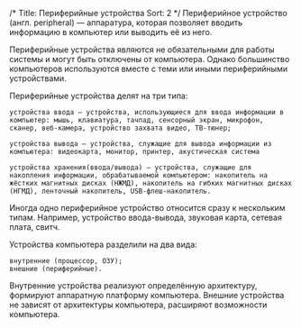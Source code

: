 ﻿/*
Title: Периферийные устройства
Sort: 2
*/
Периферийное устройство (англ. peripheral) — аппаратура, которая позволяет вводить информацию в компьютер или выводить её из него.

Периферийные устройства являются не обязательными для работы системы и могут быть отключены от компьютера. Однако большинство компьютеров используются вместе с теми или иными периферийными устройствами.

Периферийные устройства делят на три типа:

	устройства ввода — устройства, использующиеся для ввода информации в компьютер: мышь, клавиатура, тачпад, сенсорный экран, микрофон, сканер, веб-камера, устройство захвата видео, ТВ-тюнер;
	
	устройства вывода — устройства, служащие для вывода информации из компьютера: видеокарта, монитор, принтер, акустическая система
	
	устройства хранения(ввода/вывода) — устройства, служащие для накопления информации, обрабатываемой компьютером: накопитель на жёстких магнитных дисках (НЖМД), накопитель на гибких магнитных дисках (НГМД), ленточный накопитель, USB-флеш-накопитель.
	
Иногда одно периферийное устройство относится сразу к нескольким типам. Например, устройство ввода-вывода, звуковая карта, сетевая плата, свитч.

Устройства компьютера разделили на два вида:

	внутренние (процессор, ОЗУ);
	внешние (периферийные).
	
Внутренние устройства реализуют определённую архитектуру, формируют аппаратную платформу компьютера. Внешние устройства не зависят от архитектуры компьютера, расширяют возможности компьютера.